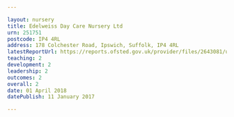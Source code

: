 ```yaml
---

layout: nursery
title: Edelweiss Day Care Nursery Ltd
urn: 251751
postcode: IP4 4RL
address: 178 Colchester Road, Ipswich, Suffolk, IP4 4RL
latestReportUrl: https://reports.ofsted.gov.uk/provider/files/2643081/urn/251751.pdf
teaching: 2
development: 2
leadership: 2
outcomes: 2
overall: 2
date: 01 April 2018 
datePublish: 11 January 2017

---
```

